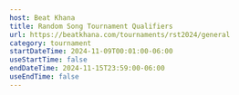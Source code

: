 ```yaml
---
host: Beat Khana
title: Random Song Tournament Qualifiers
url: https://beatkhana.com/tournaments/rst2024/general
category: tournament
startDateTime: 2024-11-09T00:01:00-06:00
useStartTime: false
endDateTime: 2024-11-15T23:59:00-06:00
useEndTime: false
---
```

